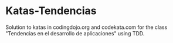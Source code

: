 # Katas-Tendencias  
Solution to katas in codingdojo.org and codekata.com for the class "Tendencias en el desarrollo de aplicaciones" using TDD.
